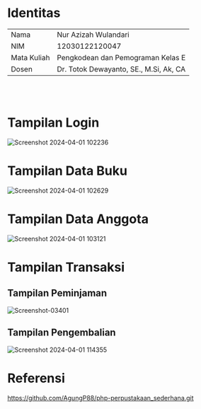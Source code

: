 # Identitas

<table align="center">
  <tr><td>Nama</td><td>Nur Azizah Wulandari</td></tr>
  <tr><td>NIM</td><td>12030122120047</td></tr>
  <tr><td>Mata Kuliah</td><td>Pengkodean dan Pemograman Kelas E</td></tr>
  <tr><td>Dosen</td><td>Dr. Totok Dewayanto, SE., M.Si, Ak, CA</td></tr>
</table>
  
   </td>
</tr>   
</table> 
<br><br>

# Tampilan Login
![Screenshot 2024-04-01 102236](https://github.com/nurazizahwd/NurAzizahWulandari-Sistem_Perpustakaan_Sederhana/assets/151890058/c88578bd-d8f8-47ed-b8fd-242f33be2b07)


# Tampilan Data Buku
![Screenshot 2024-04-01 102629](https://github.com/nurazizahwd/NurAzizahWulandari-Sistem_Perpustakaan_Sederhana/assets/151890058/acb17d1f-332e-4c57-bfe8-0e94c2bb2fcc)


# Tampilan Data Anggota
![Screenshot 2024-04-01 103121](https://github.com/nurazizahwd/NurAzizahWulandari-Sistem_Perpustakaan_Sederhana/assets/151890058/f9e88fbc-b7e2-4e80-943c-23d563fe5ef6)

# Tampilan Transaksi
## Tampilan Peminjaman
![Screenshot-03401](https://github.com/nurazizahwd/NurAzizahWulandari-Sistem_Perpustakaan_Sederhana/assets/151890058/a0ded4cf-9003-4149-97f2-ed3b3042f98c)
## Tampilan Pengembalian
![Screenshot 2024-04-01 114355](https://github.com/nurazizahwd/NurAzizahWulandari-Sistem_Perpustakaan_Sederhana/assets/151890058/ddb22414-186c-4660-9338-0a5d95e7de06)



# Referensi
https://github.com/AgungP88/php-perpustakaan_sederhana.git
